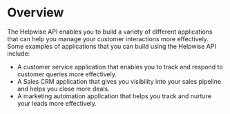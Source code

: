 # Overview

The Helpwise API enables you to build a variety of different applications that can help you manage your customer interactions more effectively. Some examples of applications that you can build using the Helpwise API include:

- A customer service application that enables you to track and respond to customer queries more effectively.
- A Sales CRM application that gives you visibility into your sales pipeline and helps you close more deals.
- A marketing automation application that helps you track and nurture your leads more effectively.

